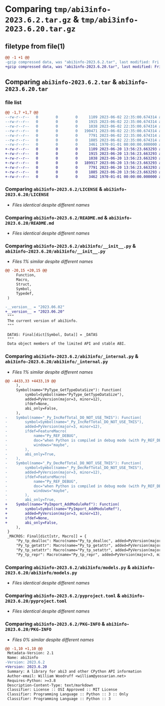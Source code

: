 # Comparing `tmp/abi3info-2023.6.2.tar.gz` & `tmp/abi3info-2023.6.20.tar.gz`

## filetype from file(1)

```diff
@@ -1 +1 @@
-gzip compressed data, was "abi3info-2023.6.2.tar", last modified: Fri Jan  1 00:00:00 2016, max compression
+gzip compressed data, was "abi3info-2023.6.20.tar", last modified: Fri Jan  1 00:00:00 2016, max compression
```

## Comparing `abi3info-2023.6.2.tar` & `abi3info-2023.6.20.tar`

### file list

```diff
@@ -1,7 +1,7 @@
--rw-r--r--   0        0        0     1109 2023-06-02 22:35:00.674314 abi3info-2023.6.2/LICENSE
--rw-r--r--   0        0        0     1915 2023-06-02 22:35:00.674314 abi3info-2023.6.2/README.md
--rw-r--r--   0        0        0     1038 2023-06-02 22:35:00.674314 abi3info-2023.6.2/abi3info/__init__.py
--rw-r--r--   0        0        0   190471 2023-06-02 22:35:00.674314 abi3info-2023.6.2/abi3info/_internal.py
--rw-r--r--   0        0        0     7791 2023-06-02 22:35:00.674314 abi3info-2023.6.2/abi3info/models.py
--rw-r--r--   0        0        0     1885 2023-06-02 22:35:00.674314 abi3info-2023.6.2/pyproject.toml
--rw-r--r--   0        0        0     3461 1970-01-01 00:00:00.000000 abi3info-2023.6.2/PKG-INFO
+-rw-r--r--   0        0        0     1109 2023-06-20 13:56:23.663293 abi3info-2023.6.20/LICENSE
+-rw-r--r--   0        0        0     1915 2023-06-20 13:56:23.663293 abi3info-2023.6.20/README.md
+-rw-r--r--   0        0        0     1038 2023-06-20 13:56:23.663293 abi3info-2023.6.20/abi3info/__init__.py
+-rw-r--r--   0        0        0   189917 2023-06-20 13:56:23.663293 abi3info-2023.6.20/abi3info/_internal.py
+-rw-r--r--   0        0        0     7791 2023-06-20 13:56:23.663293 abi3info-2023.6.20/abi3info/models.py
+-rw-r--r--   0        0        0     1885 2023-06-20 13:56:23.663293 abi3info-2023.6.20/pyproject.toml
+-rw-r--r--   0        0        0     3462 1970-01-01 00:00:00.000000 abi3info-2023.6.20/PKG-INFO
```

### Comparing `abi3info-2023.6.2/LICENSE` & `abi3info-2023.6.20/LICENSE`

 * *Files identical despite different names*

### Comparing `abi3info-2023.6.2/README.md` & `abi3info-2023.6.20/README.md`

 * *Files identical despite different names*

### Comparing `abi3info-2023.6.2/abi3info/__init__.py` & `abi3info-2023.6.20/abi3info/__init__.py`

 * *Files 1% similar despite different names*

```diff
@@ -20,15 +20,15 @@
     Function,
     Macro,
     Struct,
     Symbol,
     Typedef,
 )
 
-__version__ = "2023.06.02"
+__version__ = "2023.06.20"
 """
 The current version of abi3info.
 """
 
 DATAS: Final[dict[Symbol, Data]] = _DATAS
 """
 Data object members of the limited API and stable ABI.
```

### Comparing `abi3info-2023.6.2/abi3info/_internal.py` & `abi3info-2023.6.20/abi3info/_internal.py`

 * *Files 1% similar despite different names*

```diff
@@ -4433,33 +4433,19 @@
     ),
     Symbol(name="PyType_GetTypeDataSize"): Function(
         symbol=Symbol(name="PyType_GetTypeDataSize"),
         added=PyVersion(major=3, minor=12),
         ifdef=None,
         abi_only=False,
     ),
-    Symbol(name="_Py_IncRefTotal_DO_NOT_USE_THIS"): Function(
-        symbol=Symbol(name="_Py_IncRefTotal_DO_NOT_USE_THIS"),
-        added=PyVersion(major=3, minor=12),
-        ifdef=FeatureMacro(
-            name="Py_REF_DEBUG",
-            doc="when Python is compiled in debug mode (with Py_REF_DEBUG)",
-            windows="maybe",
-        ),
-        abi_only=True,
-    ),
-    Symbol(name="_Py_DecRefTotal_DO_NOT_USE_THIS"): Function(
-        symbol=Symbol(name="_Py_DecRefTotal_DO_NOT_USE_THIS"),
-        added=PyVersion(major=3, minor=12),
-        ifdef=FeatureMacro(
-            name="Py_REF_DEBUG",
-            doc="when Python is compiled in debug mode (with Py_REF_DEBUG)",
-            windows="maybe",
-        ),
-        abi_only=True,
+    Symbol(name="PyImport_AddModuleRef"): Function(
+        symbol=Symbol(name="PyImport_AddModuleRef"),
+        added=PyVersion(major=3, minor=13),
+        ifdef=None,
+        abi_only=False,
     ),
 }
 _MACROS: Final[dict[str, Macro]] = {
     "Py_tp_dealloc": Macro(name="Py_tp_dealloc", added=PyVersion(major=3, minor=2)),
     "Py_tp_getattr": Macro(name="Py_tp_getattr", added=PyVersion(major=3, minor=2)),
     "Py_tp_setattr": Macro(name="Py_tp_setattr", added=PyVersion(major=3, minor=2)),
     "Py_tp_repr": Macro(name="Py_tp_repr", added=PyVersion(major=3, minor=2)),
```

### Comparing `abi3info-2023.6.2/abi3info/models.py` & `abi3info-2023.6.20/abi3info/models.py`

 * *Files identical despite different names*

### Comparing `abi3info-2023.6.2/pyproject.toml` & `abi3info-2023.6.20/pyproject.toml`

 * *Files identical despite different names*

### Comparing `abi3info-2023.6.2/PKG-INFO` & `abi3info-2023.6.20/PKG-INFO`

 * *Files 0% similar despite different names*

```diff
@@ -1,10 +1,10 @@
 Metadata-Version: 2.1
 Name: abi3info
-Version: 2023.6.2
+Version: 2023.6.20
 Summary: A library for abi3 and other CPython API information
 Author-email: William Woodruff <william@yossarian.net>
 Requires-Python: >=3.8
 Description-Content-Type: text/markdown
 Classifier: License :: OSI Approved :: MIT License
 Classifier: Programming Language :: Python :: 3 :: Only
 Classifier: Programming Language :: Python :: 3
```

